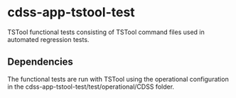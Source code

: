 # cdss-app-tstool-test #

TSTool functional tests consisting of TSTool command files used in automated regression tests.

Dependencies
------------

The functional tests are run with TSTool using the operational configuration in the cdss-app-tstool-test/test/operational/CDSS folder.
